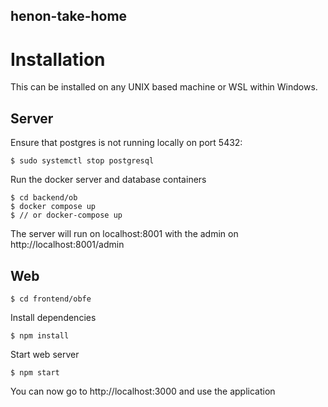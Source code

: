 ## henon-take-home

# Installation
This can be installed on any UNIX based machine or WSL within Windows.
## Server

Ensure that postgres is not running locally on port 5432:
```
$ sudo systemctl stop postgresql
```
Run the docker server and database containers
```
$ cd backend/ob
$ docker compose up
$ // or docker-compose up
```
The server will run on localhost:8001 with the admin on http://localhost:8001/admin

## Web
```
$ cd frontend/obfe
```
Install dependencies
```
$ npm install
```
Start web server
```
$ npm start
```
You can now go to http://localhost:3000 and use the application


